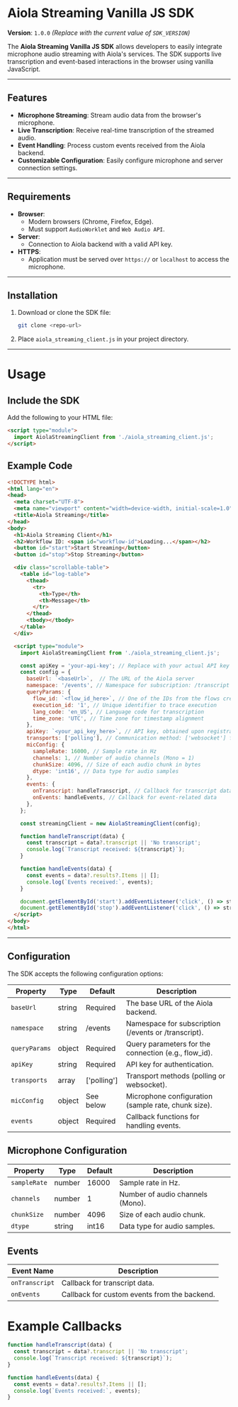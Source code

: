 # Aiola Streaming Vanilla JS SDK

**Version**: `1.0.0` *(Replace with the current value of `SDK_VERSION`)*

The **Aiola Streaming Vanilla JS SDK** allows developers to easily integrate microphone audio streaming with Aiola's services. The SDK supports live transcription and event-based interactions in the browser using vanilla JavaScript.

---

## Features

- **Microphone Streaming**: Stream audio data from the browser's microphone.
- **Live Transcription**: Receive real-time transcription of the streamed audio.
- **Event Handling**: Process custom events received from the Aiola backend.
- **Customizable Configuration**: Easily configure microphone and server connection settings.

---

## Requirements

- **Browser**:
  - Modern browsers (Chrome, Firefox, Edge).
  - Must support `AudioWorklet` and `Web Audio API`.
- **Server**:
  - Connection to Aiola backend with a valid API key.
- **HTTPS**:
  - Application must be served over `https://` or `localhost` to access the microphone.

---

## Installation

1. Download or clone the SDK file:
   ```bash
   git clone <repo-url>
   ```
2.	Place `aiola_streaming_client.js` in your project directory.
---

# Usage

## Include the SDK

Add the following to your HTML file:

```html
<script type="module">
  import AiolaStreamingClient from './aiola_streaming_client.js';
</script>
```

## Example Code

```html
<!DOCTYPE html>
<html lang="en">
<head>
  <meta charset="UTF-8">
  <meta name="viewport" content="width=device-width, initial-scale=1.0">
  <title>Aiola Streaming</title>
</head>
<body>
  <h1>Aiola Streaming Client</h1>
  <h2>Workflow ID: <span id="workflow-id">Loading...</span></h2>
  <button id="start">Start Streaming</button>
  <button id="stop">Stop Streaming</button>

  <div class="scrollable-table">
    <table id="log-table">
      <thead>
        <tr>
          <th>Type</th>
          <th>Message</th>
        </tr>
      </thead>
      <tbody></tbody>
    </table>
  </div>

  <script type="module">
    import AiolaStreamingClient from './aiola_streaming_client.js';

    const apiKey = 'your-api-key'; // Replace with your actual API key
    const config = {
      baseUrl: `<baseUrl>`,  // The URL of the Aiola server
      namespace: '/events', // Namespace for subscription: /transcript (for transcription) or /events (for transcription + LLM solution)
      queryParams: {
        flow_id: `<flow_id_here>`, // One of the IDs from the flows created for the user
        execution_id: '1', // Unique identifier to trace execution
        lang_code: 'en_US', // Language code for transcription
        time_zone: 'UTC', // Time zone for timestamp alignment
      },
      apiKey: `<your_api_key_here>`, // API key, obtained upon registration with Aiola
      transports: ['polling'], // Communication method: ['websocket'] for L4 or ['polling'] for L7
      micConfig: {
        sampleRate: 16000, // Sample rate in Hz 
        channels: 1, // Number of audio channels (Mono = 1) 
        chunkSize: 4096, // Size of each audio chunk in bytes
        dtype: 'int16', // Data type for audio samples
      },
      events: {
        onTranscript: handleTranscript, // Callback for transcript data
        onEvents: handleEvents, // Callback for event-related data
      },
    };

    const streamingClient = new AiolaStreamingClient(config);

    function handleTranscript(data) {
      const transcript = data?.transcript || 'No transcript';
      console.log(`Transcript received: ${transcript}`);
    }

    function handleEvents(data) {
      const events = data?.results?.Items || [];
      console.log(`Events received:`, events);
    }

    document.getElementById('start').addEventListener('click', () => streamingClient.startStreaming());
    document.getElementById('stop').addEventListener('click', () => streamingClient.stopStreaming());
  </script>
</body>
</html>
```

---

## Configuration

The SDK accepts the following configuration options:

| Property	| Type	| Default	| Description |
|-----------|-------|-----------|-------------|
| `baseUrl`	| string	| Required	| The base URL of the Aiola backend. |
| `namespace`	| string	| /events	| Namespace for subscription (/events or /transcript). |
| `queryParams`	| object	| Required	| Query parameters for the connection (e.g., flow_id). |
| `apiKey`	| string	| Required	| API key for authentication. |
| `transports`	| array	| ['polling']	| Transport methods (polling or websocket). |
| `micConfig`	| object	| See below	| Microphone configuration (sample rate, chunk size). |
| `events`	| object	| Required	| Callback functions for handling events. |

## Microphone Configuration

| Property	| Type	| Default	| Description |
|-----------|-------|-----------|-------------|
|`sampleRate`|	number|	16000|	Sample rate in Hz.|
|`channels`|	number|	1|	Number of audio channels (Mono).|
|`chunkSize`|	number|	4096|	Size of each audio chunk.|
|`dtype`|	string|	int16|	Data type for audio samples.|

## Events

|Event Name	| Description|
|-|-|
|`onTranscript` |	Callback for transcript data.|
|`onEvents` |	Callback for custom events from the backend.|

# Example Callbacks

```javascript
function handleTranscript(data) {
  const transcript = data?.transcript || 'No transcript';
  console.log(`Transcript received: ${transcript}`);
}

function handleEvents(data) {
  const events = data?.results?.Items || [];
  console.log(`Events received:`, events);
}
```
